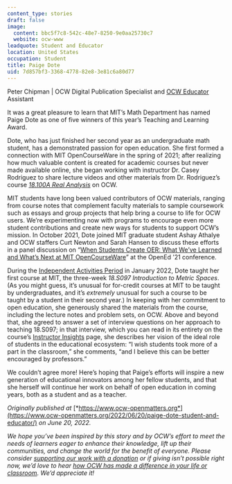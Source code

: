 ```yaml
---
content_type: stories
draft: false
image:
  content: bbc5f7c8-542c-48e7-8250-9e0aa25730c7
  website: ocw-www
leadquote: Student and Educator
location: United States
occupation: Student
title: Paige Dote
uid: 7d857bf3-3368-4778-82e8-3e81c6a80d77
---
```

Peter Chipman | OCW Digital Publication Specialist and [OCW Educator](http://ocw.mit.edu/educator) Assistant

It was a great pleasure to learn that MIT’s Math Department has named Paige Dote as one of five winners of this year’s Teaching and Learning Award.

Dote, who has just finished her second year as an undergraduate math student, has a demonstrated passion for open education. She first formed a connection with MIT OpenCourseWare in the spring of 2021; after realizing how much valuable content is created for academic courses but never made available online, she began working with instructor Dr. Casey Rodriguez to share lecture videos and other materials from Dr. Rodriguez’s course [*18.100A Real Analysis*](https://ocw.mit.edu/courses/18-100a-real-analysis-fall-2020/) on OCW.

MIT students have long been valued contributors of OCW materials, ranging from course notes that complement faculty materials to sample coursework such as essays and group projects that help bring a course to life for OCW users. We’re experimenting now with programs to encourage even more student contributions and create new ways for students to support OCW’s mission. In October 2021, Dote joined MIT graduate student Ashay Athalye and OCW staffers Curt Newton and Sarah Hansen to discuss these efforts in a panel discussion on “[When Students Create OER: What We’ve Learned and What’s Next at MIT OpenCourseWare](https://www.youtube.com/watch?v=FQ3-VjzpiYA)” at the OpenEd ’21 conference.

During the [Independent Activities Period](https://elo.mit.edu/iap/) in January 2022, Dote taught her first course at MIT, the three-week *18.S097* *Introduction to Metric Spaces*. (As you might guess, it’s unusual for for-credit courses at MIT to be taught by undergraduates, and it’s *extremely* unusual for such a course to be taught by a student in their second year.) In keeping with her commitment to open education, she generously shared the materials from the course, including the lecture notes and problem sets, on OCW. Above and beyond that, she agreed to answer a set of interview questions on her approach to teaching 18.S097; in that interview, which you can read in its entirety on the course’s [Instructor Insights](https://ocw.mit.edu/courses/18-s190-introduction-to-metric-spaces-january-iap-2023/pages/instructor-insights/) page, she describes her vision of the ideal role of students in the educational ecosystem: “I wish students took more of a part in the classroom,” she comments, “and I believe this can be better encouraged by professors.”

We couldn’t agree more! Here’s hoping that Paige’s efforts will inspire a new generation of educational innovators among her fellow students, and that she herself will continue her work on behalf of open education in coming years, both as a student and as a teacher.

*Originally published at* [*https://www.ocw-openmatters.org*](https://www.ocw-openmatters.org/2022/06/20/paige-dote-student-and-educator/) *on June 20, 2022.*

*We hope you’ve been inspired by this story and by OCW’s effort to meet the needs of learners eager to enhance their knowledge, lift up their communities, and change the world for the benefit of everyone. Please consider* [*supporting our work with a donation*](https://giving.mit.edu/give/to/ocw/?utm_source=site&utm_medium=ocwstories&utm_campaign=donate&utm_content=dote) *or if giving isn’t possible right now, we’d love to hear* [*how OCW has made a difference in your life or classroom*](https://docs.google.com/forms/d/e/1FAIpQLSeOCsFXVDcpywyZ9isR1PJUFwmNhRKySDc7Vnja2JUKSeXl8Q/viewform)*. We’d appreciate it!*